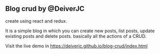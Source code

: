 ## Blog crud by @DeiverJC

create using react and redux.

It is a simple blog in which you can create new posts, list posts, update existing posts and delete posts. basically all the actions of a CRUD.

Visit the live demo in https://deiverjc.github.io/blog-crud/index.html
